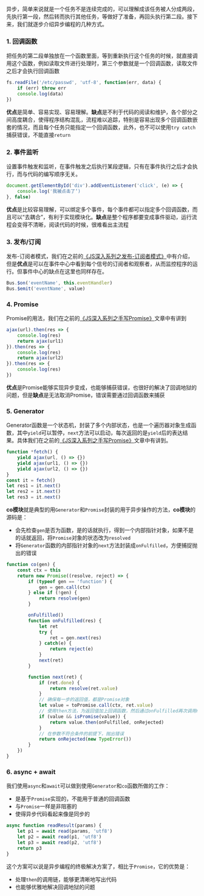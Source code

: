<!-- ---
title: JS基础系列之异步编程
date: 2022-10-21
tags: JS基础系列
set: BaseJS
--- -->

异步，简单来说就是一个任务不是连续完成的，可以理解成该任务被人分成两段，先执行第一段，然后转而执行其他任务，等做好了准备，再回头执行第二段。接下来，我们就逐步介绍异步编程的几种方式。

### 1. 回调函数
把任务的第二段单独放在一个函数里面，等到重新执行这个任务的时候，就直接调用这个函数，例如读取文件进行处理时，第三个参数就是一个回调函数，读取文件之后才会执行回调函数
```javascript
fs.readFile('/etc/passwd', 'utf-8', function(err, data) {
    if (err) throw err
    console.log(data)
})
```

**优点**是简单、容易实现、容易理解。**缺点**是不利于代码的阅读和维护，各个部分之间高度耦合，使得程序结构混乱，流程难以追踪，特别是容易出现多个回调函数嵌套的情况，而且每个任务只能指定一个回调函数，此外，也不可以使用`try catch`捕获错误，不能直接`return`

### 2. 事件监听

设置事件触发和监听，在事件触发之后执行某段逻辑，只有在事件执行之后才会执行，而与代码的编写顺序无关。

```javascript
document.getElementById('div').addEventListener('click', (e) => {
    console.log('我被点击了‘)
}, false)
```

**优点**是比较容易理解，可以绑定多个事件，每个事件都可以指定多个回调函数，而且可以“去耦合”，有利于实现模块化。**缺点**是整个程序都要变成事件驱动，运行流程会变得不清晰，阅读代码的时候，很难看出主流程

### 3. 发布/订阅

发布-订阅者模式，我们在之前的<a href="https://zhangmingemma.github.io/#/post?file=2022-10-27-Observer%20Watcher"  target="_blank">《JS深入系列之发布-订阅者模式》</a>中有介绍，但是**优点**是可以在事件中心中看到每个信号的订阅者和观察者，从而监控程序的运行。但事件中心的缺点在这里也同样存在。

```javascript
Bus.$on('eventName', this.eventHandler)
Bus.$emit('eventName', value)
```

### 4. Promise

Promise的用法，我们在之前的<a href="https://zhangmingemma.github.io/#/post?file=2022-10-20-Promise"  target="_blank">《JS深入系列之手写Promise》</a>文章中有讲到

```javascript
ajax(url).then(res => {
    console.log(res)
    return ajax(url1)
}).then(res => {
    console.log(res)
    return ajax(url2)
}).then(res => {
    console.log(res)
})
```

**优点**是Promise能够实现异步变成，也能够捕获错误，也很好的解决了回调地狱的问题，但是**缺点**是无法取消Promise，错误需要通过回调函数来捕获

### 5. Generator

Generator函数是一个状态机，封装了多个内部状态，也是一个遍历器对象生成函数，其中`yield`可以暂停，`next`方法可以启动，每次返回的是`yield`后的表达结果。具体我们在之前的<a href="https://zhangmingemma.github.io/#/post?file=2022-10-21-Generator"  target="_blank">《JS深入系列之手写Promise》</a>文章中有讲到。

```javascript
function *fetch() {
    yield ajax(url, () => {})
    yield ajax(url1, () => {})
    yield ajax(url2, () => {})
}
const it = fetch()
let res1 = it.next()
let res2 = it.next()
let res3 = it.next()
```

**co模块**就是典型的用`Generator`和`Promise`封装的用于异步操作的方法，**co模块**的源码是：
* 会先检查`gen`是否为函数，是的话就执行，得到一个内部指针对象，如果不是的话就返回，将`Promise`对象的状态改为`resolved`
* 将`Generator`函数的内部指针对象的`next`方法封装成`onFulfilled`，方便捕捉抛出的错误
```javascript
function co(gen) {
    const ctx = this
    return new Promise((resolve, reject) => {
        if (typeof gen == 'function') {
            gen = gen.call(ctx)
        } else if (!gen) {
            return resolve(gen)
        }

        onFulfilled()
        function onFulfilled(res) {
            let ret
            try {
                ret = gen.next(res)
            } catch(e) {
                return reject(e)
            }
            next(ret)
        }

        function next(ret) {
            if (ret.done) {
                return resolve(ret.value)
            }
            // 确保每一步的返回值，都是Promise对象
            let value = toPromise.call(ctx, ret.value)
            // 使用then方法，为返回值加上回调函数，然后通过onFulfilled再次调用next函数
            if (value && isPromise(value)) {
                return value.then(onFulfilled, onRejected)
            }
            // 在参数不符合条件的前提下，抛出错误
            return onRejected(new TypeError())
        }
    })
}
```

### 6. async + await

我们使用`async`和`await`可以做到使用`Generator`和`co`函数所做的工作：
* 是基于`Promise`实现的，不能用于普通的回调函数
* 与`Promise`一样是非阻塞的
* 使得异步代码看起来像是同步的

```javascript
async function readResult(params) {
    let p1 = await read(params, 'utf8')
    let p2 = await read(p1, 'utf8')
    let p3 = await read(p2, 'utf8')
    return p3
}
```

这个方案可以说是异步编程的终极解决方案了，相比于`Promise`，它的优势是：
* 处理`then`的调用链，能够更清晰地写出代码
* 也能够优雅地解决回调地狱的问题